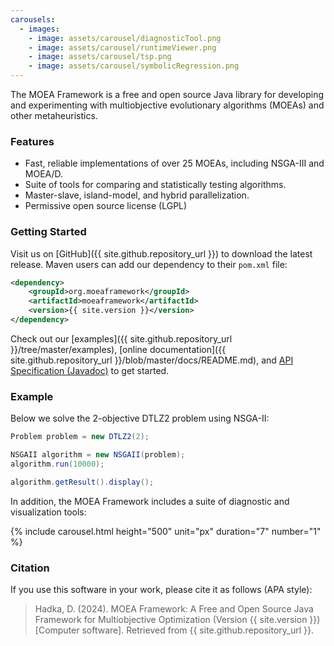 ```yaml
---
carousels:
  - images: 
    - image: assets/carousel/diagnosticTool.png
    - image: assets/carousel/runtimeViewer.png
    - image: assets/carousel/tsp.png
    - image: assets/carousel/symbolicRegression.png
---
```


The MOEA Framework is a free and open source Java library for developing and experimenting with multiobjective
evolutionary algorithms (MOEAs) and other metaheuristics.

### Features

* Fast, reliable implementations of over 25 MOEAs, including NSGA-III and MOEA/D.
* Suite of tools for comparing and statistically testing algorithms.
* Master-slave, island-model, and hybrid parallelization.
* Permissive open source license (LGPL)

### Getting Started

Visit us on [GitHub]({{ site.github.repository_url }}) to download the latest release.  Maven users can add our
dependency to their `pom.xml` file:

```xml
<dependency>
    <groupId>org.moeaframework</groupId>
    <artifactId>moeaframework</artifactId>
    <version>{{ site.version }}</version>
</dependency>
```

Check out our [examples]({{ site.github.repository_url }}/tree/master/examples),
[online documentation]({{ site.github.repository_url }}/blob/master/docs/README.md), and
[API Specification (Javadoc)](javadoc/index.html) to get started.

### Example

Below we solve the 2-objective DTLZ2 problem using NSGA-II:

<!-- java:examples/Example1.java [29:34] -->

```java
Problem problem = new DTLZ2(2);

NSGAII algorithm = new NSGAII(problem);
algorithm.run(10000);

algorithm.getResult().display();
```

In addition, the MOEA Framework includes a suite of diagnostic and visualization tools:

{% include carousel.html height="500" unit="px" duration="7" number="1" %}

### Citation

If you use this software in your work, please cite it as follows (APA style):

> Hadka, D. (2024). MOEA Framework: A Free and Open Source Java Framework for Multiobjective Optimization (Version {{ site.version }}) [Computer software].  Retrieved from {{ site.github.repository_url }}.
